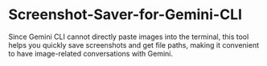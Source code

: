 # Screenshot-Saver-for-Gemini-CLI
Since Gemini CLI cannot directly paste images into the terminal, this tool helps you quickly save screenshots and get file paths, making it convenient to have image-related conversations with Gemini.
